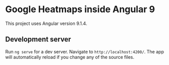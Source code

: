 # Google Heatmaps inside Angular 9

This project uses Angular version 9.1.4.

## Development server

Run `ng serve` for a dev server. Navigate to `http://localhost:4200/`. The app will automatically reload if you change any of the source files.

